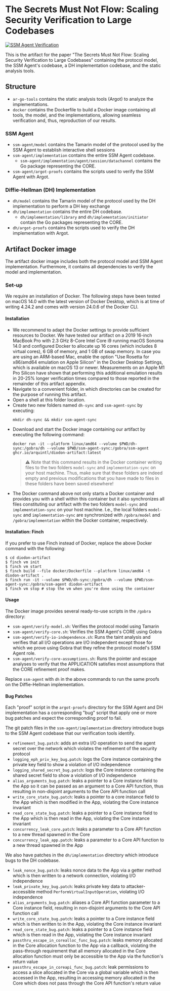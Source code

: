 # The Secrets Must Not Flow: Scaling Security Verification to Large Codebases

[![SSM Agent Verification](https://github.com/ArquintL/diodon-artifact/actions/workflows/artifact.yml/badge.svg?branch=main)](https://github.com/ArquintL/diodon-artifact/actions/workflows/artifact.yml?query=branch%3Amain)

This is the artifact for the paper "The Secrets Must Not Flow: Scaling Security Verification to Large Codebases" containing the protocol model, the SSM Agent's codebase, a DH implementation codebase, and the static analysis tools.


## Structure
- `ar-go-tools` contains the static analysis tools (Argot) to analyze the implementations.
- `docker` contains the Dockerfile to build a Docker image containing all tools, the model, and the implementations, allowing seamless verification and, thus, reproduction of our results.

### SSM Agent
- `ssm-agent/model` contains the Tamarin model of the protocol used by the SSM Agent to establish interactive shell sessions
- `ssm-agent/implementation` contains the entire SSM Agent codebase.
    - `ssm-agent/implementation/agent/session/datachannel` contains the Go package representing the CORE.
- `ssm-agent/argot-proofs` contains the scripts used to verify the SSM Agent with Argot.

### Diffie-Hellman (DH) Implementation
- `dh/model` contains the Tamarin model of the protocol used by the DH implementation to perform a DH key exchange
- `dh/implementation` contains the entire DH codebase.
    - `dh/implementation/library` and `dh/implementation/initiator` contain the Go packages representing the CORE.
- `dh/argot-proofs` contains the scripts used to verify the DH implementation with Argot.


## Artifact Docker image
The artifact docker image includes both the protocol model and SSM Agent implementation. Furthermore, it contains all dependencies to verify the model and implementation.

### Set-up
We require an installation of Docker. The following steps have been tested on macOS 14.0 with the latest version of Docker Desktop, which is at time of writing 4.24.2 and comes with version 24.0.6 of the Docker CLI.

#### Installation
- We recommend to adapt the Docker settings to provide sufficient resources to Docker. We have tested our artifact on a 2019 16-inch MacBook Pro with 2.3 GHz 8-Core Intel Core i9 running macOS Sonoma 14.0 and configured Docker to allocate up 16 cores (which includes 8 virtual cores), 6 GB of memory, and 1 GB of swap memory. In case you are using an ARM-based Mac, enable the option "Use Rosetta for x86/amd64 emulation on Apple Silicon" in the Docker Desktop Settings, which is available on macOS 13 or newer. Measurements on an Apple M1 Pro Silicon have shown that performing this additional emulation results in 20-25\% longer verification times compared to those reported in the remainder of this artifact appendix.
- Navigate to a convenient folder, in which directories can be created for the purpose of running this artifact.
- Open a shell at this folder location.
- Create two new folders named `dh-sync` and `ssm-agent-sync` by executing:
	```
    mkdir dh-sync && mkdir ssm-agent-sync
    ```
- Download and start the Docker image containing our artifact by executing the following command:
    ```
    docker run -it --platform linux/amd64 --volume $PWD/dh-sync:/gobra/dh --volume $PWD/ssm-agent-sync:/gobra/ssm-agent ghcr.io/arquintl/diodon-artifact:latest
    ```
    > ⚠️
    > Note that this command results in the Docker container writing files to the two folders `model-sync` and `implementation-sync` on your host machine.
    > Thus, make sure that these folders are indeed empty and previous modifications that you have made to files in these folders have been saved elsewhere!
- The Docker command above not only starts a Docker container and provides you with a shell within this container but it also synchronizes all files constituting our artifact with the two folders `model-sync` and `implementation-sync` on your host machine. I.e., the local folders `model-sync` and `implementation-sync` are synchronized with `/gobra/model` and `/gobra/implementation` within the Docker container, respectively.

#### Installation: Finch
If you prefer to use Finch instead of Docker, replace the above Docker command with the following:

``` shell
$ cd diodon-artifact
$ finch vm init
$ finch vm start
$ finch build --file docker/Dockerfile --platform linux/amd64 -t diodon-artifact .
$ finch run -it --volume $PWD/dh-sync:/gobra/dh --volume $PWD/ssm-agent-sync:/gobra/ssm-agent diodon-artifact
$ finch vm stop # stop the vm when you're done using the container
```

#### Usage
The Docker image provides several ready-to-use scripts in the `/gobra` directory:
- `ssm-agent/verify-model.sh`: Verifies the protocol model using Tamarin
- `ssm-agent/verify-core.sh`: Verifies the SSM Agent's CORE using Gobra
- `ssm-agent/verify-io-independence.sh`: Runs the taint analysis and verifies that all I/O operations are I/O independent except those for which we prove using Gobra that they refine the protocol model's SSM Agent role.
- `ssm-agent/verify-core-assumptions.sh`: Runs the pointer and escape analyses to verify that the APPLICATION satisfies most assumptions that the CORE refinement proof makes.

Replace `ssm-agent` with `dh` in the above commands to run the same proofs on the Diffie-Hellman implementation.

#### Bug Patches
Each "proof" script in the `argot-proofs` directory for the SSM Agent and DH implementation has a corresponding "bug" script that apply one or more bug patches and expect the corresponding proof to fail.

The git patch files in the `ssm-agent/implementation` directory introduce bugs to the SSM Agent codebase that our verification tools identify.

- `refinement_bug.patch`: adds an extra I/O operation to send the agent secret over the network which violates the refinement of the security protocol
- `logging_eph_priv_key_bug.patch`: logs the Core instance containing the private key field to show a violation of I/O independence
- `logging_shared_secret_bug.patch`: logs the Core instance containing the shared secret field to show a violation of I/O independence
- `alias_arguments_bug.patch`: leaks a pointer to a Core instance field to the App so it can be passed as an argument to a Core API function, thus resulting in non-disjoint arguments to the Core API function call
- `write_core_state_bug.patch`: leaks a pointer to a core instance field to the App which is then modified in the App, violating the Core instance invariant
- `read_core_state_bug.patch`: leaks a pointer to a Core instance field to the App which is then read in the App, violating the Core instance invariant
- `concurrency_leak_core.patch`: leaks a parameter to a Core API function to a new thread spawned in the Core
- `concurrency_leak_app.patch`: leaks a parameter to a Core API function to a new thread spawned in the App

We also have patches in the `dh/implementation` directory which introduce bugs to the DH codebase.

- `leak_nonce_bug.patch`: leaks nonce data to the App via a getter method which is then written to a network connection, violating I/O independence
- `leak_private_key_bug.patch`: leaks private key data to attacker-accessible method `PerformVirtualInputOperation`, violating I/O independence
- `alias_arguments_bug.patch`: aliases a Core API function parameter to a Core instance field, resulting in non-disjoint arguments to the Core API function call
- `write_core_state_bug.patch`: leaks a pointer to a Core instance field which is then written to in the App, violating the Core instance invariant
- `read_core_state_bug.patch`: leaks a pointer to a Core instance field which is then read in the App, violating the Core instance invariant
- `passthru_escape_in_corealloc_func_bug.patch`: leaks memory allocated in the Core allocation function to the App via a callback, violating the pass-through requirement that all memory allocated in the Core allocation function must only be accessible to the App via the function's return value
- `passthru_escape_in_coreapi_func_bug.patch`: leak permissions to access a slice allocated in the Core via a global variable which is then accessed in the App, resulting in accessing memory allocated in the Core which does not pass through the Core API function's return value

